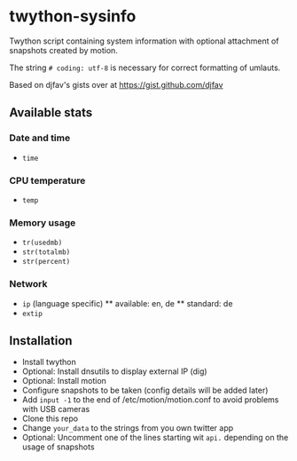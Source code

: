 # twython-sysinfo
Twython script containing system information with optional attachment of snapshots created by motion.

The string `# coding: utf-8` is necessary for correct formatting of umlauts.

Based on djfav's gists over at https://gist.github.com/djfav

## Available stats
### Date and time
* `time`
### CPU temperature
* `temp`
### Memory usage
* `tr(usedmb)`
* `str(totalmb)`
* `str(percent)`
### Network
* `ip` (language specific) 
** available: en, de
** standard: de
* `extip`
## Installation
* Install twython
* Optional: Install dnsutils to display external IP (dig)
* Optional: Install motion
* Configure snapshots to be taken (config details will be added later)
* Add `input -1` to the end of /etc/motion/motion.conf to avoid problems with USB cameras
* Clone this repo
* Change `your_data` to the strings from you own twitter app
* Optional: Uncomment one of the lines starting wit `api.` depending on the usage of snapshots